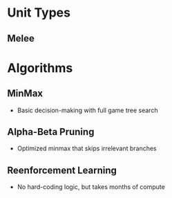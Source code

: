 


# Unit Types
## Melee











# Algorithms
## MinMax 
* Basic decision-making with full game tree search

## Alpha-Beta Pruning
* Optimized minmax that skips irrelevant branches

## Reenforcement Learning
* No hard-coding logic, but takes months of compute